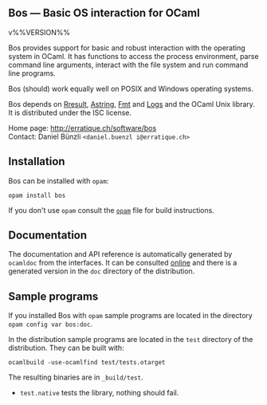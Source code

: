 Bos — Basic OS interaction for OCaml
-------------------------------------------------------------------------------
v%%VERSION%%

Bos provides support for basic and robust interaction with the
operating system in OCaml. It has functions to access the process
environment, parse command line arguments, interact with the file
system and run command line programs.

Bos (should) work equally well on POSIX and Windows operating systems.

Bos depends on [Rresult][rresult], [Astring][astring], [Fmt][fmt] and
[Logs][logs] and the OCaml Unix library. It is distributed under the
ISC license.

[rresult]: http://erratique.ch/software/rresult
[astring]: http://erratique.ch/software/astring
[fmt]: http://erratique.ch/software/fmt
[logs]: http://erratique.ch/software/logs]

Home page: http://erratique.ch/software/bos  
Contact: Daniel Bünzli `<daniel.buenzl i@erratique.ch>`

## Installation

Bos can be installed with `opam`:

    opam install bos
    
If you don't use `opam` consult the [`opam`](opam) file for build
instructions.

## Documentation

The documentation and API reference is automatically generated by
`ocamldoc` from the interfaces. It can be consulted [online][doc]
and there is a generated version in the `doc` directory of the
distribution.

[doc]: http://erratique.ch/software/bos/doc/


## Sample programs

If you installed Bos with `opam` sample programs are located in
the directory `opam config var bos:doc`.

In the distribution sample programs are located in the `test`
directory of the distribution. They can be built with:

    ocamlbuild -use-ocamlfind test/tests.otarget

The resulting binaries are in `_build/test`.

- `test.native` tests the library, nothing should fail.
